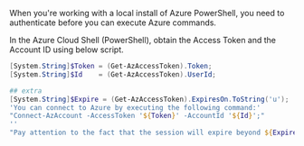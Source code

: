 
When you're working with a local install of Azure PowerShell, you need to authenticate before you can execute Azure commands.

In the Azure Cloud Shell (PowerShell), obtain the Access Token and the Account ID using below script.

```powershell
[System.String]$Token = (Get-AzAccessToken).Token;
[System.String]$Id    = (Get-AzAccessToken).UserId;

## extra
[System.String]$Expire = (Get-AzAccessToken).ExpiresOn.ToString('u');
'You can connect to Azure by executing the following command:' 
"Connect-AzAccount -AccessToken '${Token}' -AccountId '${Id}';"
''
"Pay attention to the fact that the session will expire beyond ${Expire}."

```


